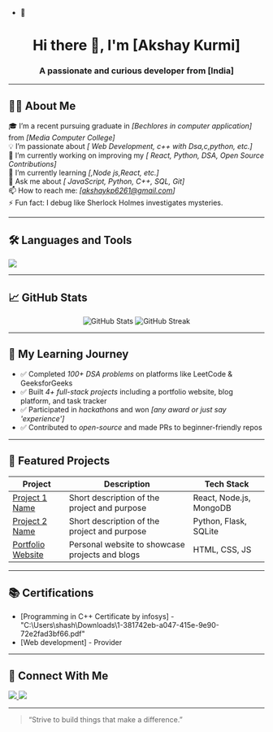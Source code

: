- 👋  <!-- GitHub Profile README for a Fresher -->

<h1 align="center">Hi there 👋, I'm [Akshay Kurmi]</h1>
<h3 align="center">A passionate and curious developer from [India]</h3>

---

## 👨‍💻 About Me

🎓 I’m a recent pursuing graduate in *[Bechlores in computer application]* from *[Media Computer College]*  
💡 I’m passionate about *[ Web Development, c++ with  Dsa,c,python, etc.]*  
🔭 I’m currently working on improving my *[ React, Python, DSA, Open Source Contributions]*  
🌱 I’m currently learning *[,Node js,React, etc.]*  
💬 Ask me about *[ JavaScript, Python, C++, SQL, Git]*  
📫 How to reach me: *[akshaykp6261@gmail.com]*  
⚡ Fun fact: I debug like Sherlock Holmes investigates mysteries.

---

## 🛠 Languages and Tools

<p>
  <img src="https://skillicons.dev/icons?i=html,css,js,react,python,java,cpp,git,github,vscode,figma" />
</p>

---

## 📈 GitHub Stats

<p align="center">
  <img src="https://github-readme-stats.vercel.app/api?username=yourusername&show_icons=true&theme=radical" alt="GitHub Stats" />
  <img src="https://github-readme-streak-stats.herokuapp.com/?user=yourusername&theme=radical" alt="GitHub Streak" />
</p>

---

## 🧠 My Learning Journey

- ✅ Completed *100+ DSA problems* on platforms like LeetCode & GeeksforGeeks
- ✅ Built *4+ full-stack projects* including a portfolio website, blog platform, and task tracker
- ✅ Participated in *hackathons* and won *[any award or just say 'experience']*
- ✅ Contributed to *open-source* and made PRs to beginner-friendly repos

---

## 📂 Featured Projects

| Project | Description | Tech Stack |
|--------|-------------|------------|
| [Project 1 Name](https://github.com/yourusername/project1) | Short description of the project and purpose | React, Node.js, MongoDB |
| [Project 2 Name](https://github.com/yourusername/project2) | Short description of the project and purpose | Python, Flask, SQLite |
| [Portfolio Website](https://your-portfolio.com) | Personal website to showcase projects and blogs | HTML, CSS, JS |

---

## 📚 Certifications

- [Programming in C++ Certificate by infosys] - "C:\Users\shash\Downloads\1-381742eb-a047-415e-9e90-72e2fad3bf66.pdf"  
- [Web development] - Provider

---

## 🤝 Connect With Me

<p align="left">
  <a href="https://linkedin.com/in/yourusername" Akshay Kurmi "_blank">
    <img src="https://img.shields.io/badge/-LinkedIn-blue?style=flat-square&logo=Linkedin&logoColor=white" />
  </a>
  <a href="akshaykp6261@gmail.com">
    <img src="https://img.shields.io/badge/-Email-red?style=flat-square&logo=Gmail&logoColor=white" />
  </a>
</p>

---

> “Strive to build things that make a difference.”
